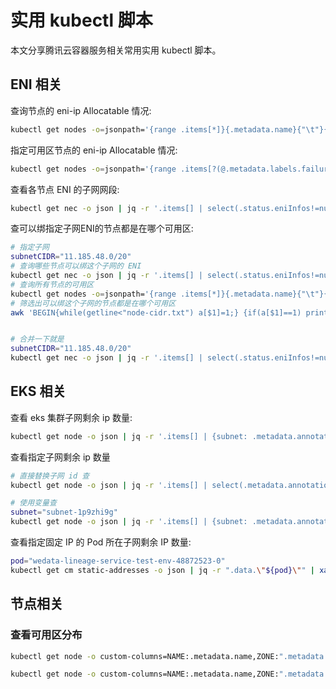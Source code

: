 # 实用 kubectl 脚本

 本文分享腾讯云容器服务相关常用实用 kubectl 脚本。

## ENI 相关

查询节点的 eni-ip Allocatable 情况:

```bash
kubectl get nodes -o=jsonpath='{range .items[*]}{.metadata.name}{"\t"}{.status.allocatable.tke\.cloud\.tencent\.com\/eni-ip}{"\n"}{end}'
```

指定可用区节点的 eni-ip Allocatable 情况:

```bash
kubectl get nodes -o=jsonpath='{range .items[?(@.metadata.labels.failure-domain\.beta\.kubernetes\.io\/zone=="100003")]}{.metadata.name}{"\t"}{.status.allocatable.tke\.cloud\.tencent\.com\/eni-ip}{"\n"}{end}'
```

查看各节点 ENI 的子网网段:

```bash
kubectl get nec -o json | jq -r '.items[] | select(.status.eniInfos!=null)| { name: .metadata.name, zone: , subnetCIDR: [.status.eniInfos[].subnetCIDR]|join(",") }| "\(.name)\t\(.subnetCIDR)"'
```

查可以绑指定子网ENI的节点都是在哪个可用区:

```bash
# 指定子网
subnetCIDR="11.185.48.0/20"
# 查询哪些节点可以绑这个子网的 ENI
kubectl get nec -o json | jq -r '.items[] | select(.status.eniInfos!=null)| { name: .metadata.name, subnetCIDR: [.status.eniInfos[].subnetCIDR]|join(",") }| "\(.name)\t\(.subnetCIDR)"' | grep $subnetCIDR | awk '{print $1}' > node-cidr.txt
# 查询所有节点的可用区
kubectl get nodes -o=jsonpath='{range .items[*]}{.metadata.name}{"\t"}{.metadata.labels.failure-domain\.beta\.kubernetes\.io\/zone}{"\n"}{end}' > node-zone.txt
# 筛选出可以绑这个子网的节点都是在哪个可用区
awk 'BEGIN{while(getline<"node-cidr.txt") a[$1]=1;} {if(a[$1]==1) print $0;}' node-zone.txt


# 合并一下就是
subnetCIDR="11.185.48.0/20"
kubectl get nec -o json | jq -r '.items[] | select(.status.eniInfos!=null)| { name: .metadata.name, subnetCIDR: [.status.eniInfos[].subnetCIDR]|join(",") }| "\(.name)\t\(.subnetCIDR)"' | grep $subnetCIDR | awk '{print $1}' > node-cidr.txt && kubectl get nodes -o=jsonpath='{range .items[*]}{.metadata.name}{"\t"}{.metadata.labels.failure-domain\.beta\.kubernetes\.io\/zone}{"\n"}{end}' > node-zone.txt &&  awk 'BEGIN{while(getline<"node-cidr.txt") a[$1]=1;} {if(a[$1]==1) print $0;}' node-zone.txt
```

## EKS 相关

查看 eks 集群子网剩余 ip 数量:

```bash
kubectl get node -o json | jq -r '.items[] | {subnet: .metadata.annotations."eks.tke.cloud.tencent.com/subnet-id", ip: .metadata.labels."eks.tke.cloud.tencent.com/available-ip-count"} |  "\(.subnet)\t\(.ip)"'
```

查看指定子网剩余 ip 数量

```bash
# 直接替换子网 id 查
kubectl get node -o json | jq -r '.items[] | select(.metadata.annotations."eks.tke.cloud.tencent.com/subnet-id"=="subnet-1p9zhi9g") | {ip: .metadata.labels."eks.tke.cloud.tencent.com/available-ip-count"} |  "\(.ip)"'

# 使用变量查
subnet="subnet-1p9zhi9g"
kubectl get node -o json | jq -r '.items[] | {subnet: .metadata.annotations."eks.tke.cloud.tencent.com/subnet-id", ip: .metadata.labels."eks.tke.cloud.tencent.com/available-ip-count"} |  "\(.subnet)\t\(.ip)"' | grep $subnet | awk '{print $2}'
```

查看指定固定 IP 的 Pod 所在子网剩余 IP 数量:

```bash
pod="wedata-lineage-service-test-env-48872523-0"
kubectl get cm static-addresses -o json | jq -r ".data.\"${pod}\"" | xargs kubectl get node -o json | jq -r '{ip: .metadata.labels."eks.tke.cloud.tencent.com/available-ip-count"} |  "\(.ip)"'
```

## 节点相关

### 查看可用区分布

<Tabs>
  <TabItem value="1" label="可用区 ID">

  ```bash
  kubectl get node -o custom-columns=NAME:.metadata.name,ZONE:".metadata.labels.topology\.kubernetes\.io/zone"
  ```

  </TabItem>
  <TabItem value="2" label="可用区名称">

  ```bash
  kubectl get node -o custom-columns=NAME:.metadata.name,ZONE:".metadata.labels.topology\.com\.tencent\.cloud\.csi\.cbs\/zone"
  ```

  </TabItem>
</Tabs>
